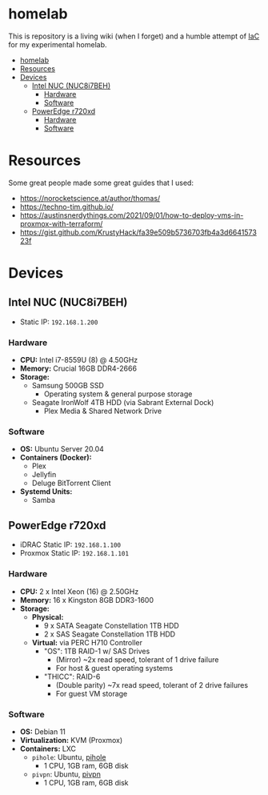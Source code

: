 # homelab

This is repository is a living wiki (when I forget) and a humble attempt of [IaC](https://docs.microsoft.com/en-us/devops/deliver/what-is-infrastructure-as-code) for my experimental homelab.

- [homelab](#homelab)
- [Resources](#resources)
- [Devices](#devices)
  - [Intel NUC (NUC8i7BEH)](#intel-nuc-nuc8i7beh)
    - [Hardware](#hardware)
    - [Software](#software)
  - [PowerEdge r720xd](#poweredge-r720xd)
    - [Hardware](#hardware-1)
    - [Software](#software-1)

# Resources

Some great people made some great guides that I used:
- https://norocketscience.at/author/thomas/
- https://techno-tim.github.io/
- https://austinsnerdythings.com/2021/09/01/how-to-deploy-vms-in-proxmox-with-terraform/
- https://gist.github.com/KrustyHack/fa39e509b5736703fb4a3d664157323f

# Devices

## Intel NUC (NUC8i7BEH)

- Static IP: `192.168.1.200`

### Hardware

- **CPU:** Intel i7-8559U (8) @ 4.50GHz
- **Memory:** Crucial 16GB DDR4-2666
- **Storage:**
  - Samsung 500GB SSD
    - Operating system & general purpose storage
  - Seagate IronWolf 4TB HDD (via Sabrant External Dock)
    - Plex Media & Shared Network Drive

### Software

- **OS:** Ubuntu Server 20.04
- **Containers (Docker):**
  - Plex
  - Jellyfin
  - Deluge BitTorrent Client
- **Systemd Units:**
  - Samba

## PowerEdge r720xd

- iDRAC Static IP: `192.168.1.100`
- Proxmox Static IP: `192.168.1.101`

### Hardware

- **CPU:** 2 x Intel Xeon (16) @ 2.50GHz
- **Memory:** 16 x Kingston 8GB DDR3-1600
- **Storage:**
  - **Physical:**
    - 9 x SATA Seagate Constellation 1TB HDD
    - 2 x SAS Seagate Constellation 1TB HDD
  - **Virtual:** via PERC H710 Controller
    - "OS": 1TB RAID-1 w/ SAS Drives
      - (Mirror) ~2x read speed, tolerant of 1 drive failure
      - For host & guest operating systems
    - "THICC": RAID-6
      - (Double parity) ~7x read speed, tolerant of 2 drive failures
      - For guest VM storage

### Software
- **OS:** Debian 11
- **Virtualization:** KVM (Proxmox)
  <!-- - `landscape`: Ubuntu, canonical landscape for linux vm patching
    - 8 (shared) cores, 16GB ram, 24GB disk
  - `game-servers`: Windows 10, used for various game servers
    - 16 (shared) cores, 16GB ram, 128GB disk
  - `networking`: Ubuntu, (DDNS, Nginx Proxy Manager, Tailscale)
    - 8 (shared) cores, 16GB ram, 128GB disk
  - `k3s`: Ubuntu, k3s cluster
    - 16 (shared) cores, 16GB ram, 128GB disk
  - `gh-runner-1`: Ubuntu, GitHub Actions self-hosted runner
    - 4 (shared) cores, 12GB ram, 24GB disk
  - `gh-runner-2`: Ubuntu, GitHub Actions self-hosted runner
    - 4 (shared) cores, 12GB ram, 24GB disk -->
- **Containers:** LXC
  - `pihole`: Ubuntu, [pihole](https://pi-hole.net/)
    - 1 CPU, 1GB ram, 6GB disk
  - `pivpn`: Ubuntu, [pivpn](https://pivpn.io/)
    - 1 CPU, 1GB ram, 6GB disk
